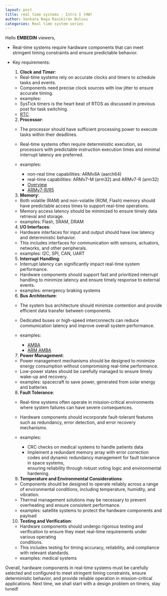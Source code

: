 ```yaml
---
layout: post
title: real time systems - Intro I (HW)
author: Venkata Naga Ravikiran Bulusu
categories: Real time system series
---
```


Hello **EMBEDIN** viewers,

- Real-time systems require hardware components that can meet stringent timing constraints and ensure predictable behavior.
- Key requirements:

  1. **Clock and Timer**:

    - Real-time systems rely on accurate clocks and timers to schedule tasks and events.
    - Components need precise clock sources with low jitter to ensure accurate timing.
    - examples:
    - SysTick timers is the heart beat of RTOS as discussed in previous post for task switching.
    - [RTC](https://www.allaboutcircuits.com/technical-articles/introduction-to-microcontroller-timers-periodic-timers/)

  2. **Processor**:

    - The processor should have sufficient processing power to execute tasks within their deadlines.
    - Real-time systems often require deterministic execution, so processors with predictable instruction execution times and minimal<br>
      interrupt latency are preferred.
    - examples:

      - non-real time capabilities: ARMv8A (aarch64)
      - real-time capabilities: ARMv7-M (arm32) and ARMv7-R (arm32)
      - [Overview](https://medium.com/@wassimdhokkar/get-first-introduction-to-different-arm-processors-39679593c0d6)
      - [ARMv7-R/R5](https://developer.arm.com/Processors/Cortex-R5)

  3. **Memory**:

    - Both volatile (RAM) and non-volatile (ROM, Flash) memory should have predictable access times to support real-time operations.
    - Memory access latency should be minimized to ensure timely data retrieval and storage.
    - examples: Flash, SRAM, DRAM

  4. **I/O Interfaces**:

    - Hardware interfaces for input and output should have low latency and deterministic behavior.
    - This includes interfaces for communication with sensors, actuators, networks, and other peripherals.
    - examples: I2C, SPI, CAN, UART

  5. **Interrupt Handling**:

    - Interrupt latency can significantly impact real-time system performance.
    - Hardware components should support fast and prioritized interrupt handling to minimize latency and ensure timely response to external events.
    - examples: emergency braking systems

  6. **Bus Architecture**:

    - The system bus architecture should minimize contention and provide efficient data transfer between components.
    - Dedicated buses or high-speed interconnects can reduce communication latency and improve overall system performance.
    - examples:

      - [AMBA](https://iamradhakulkarni.blogspot.com/2023/06/understanding-amba-protocol-apb-ahb-and.html)
      - [ARM AMBA](https://developer.arm.com/documentation/102202/0300/What-is-AMBA--and-why-use-it-)

  7. **Power Management**:

    - Power management mechanisms should be designed to minimize energy consumption without compromising real-time performance.
    - Low-power states should be carefully managed to ensure timely wake-up and recovery.
    - examples: spacecraft to save power, generated from solar energy and batteries

  8. **Fault Tolerance**:

    - Real-time systems often operate in mission-critical environments where system failures can have severe consequences.
    - Hardware components should incorporate fault-tolerant features such as redundancy, error detection, and error recovery mechanisms.
    - examples:

      - CRC checks on medical systems to handle patients data
      - Implement a redundant memory array with error correction codes and dynamic redundancy management for fault tolerance in space systems,<br>
        ensuring reliability through robust voting logic and environmental hardening.

  9. **Temperature and Environmental Considerations**:

    - Components should be designed to operate reliably across a range of environmental conditions, including temperature, humidity, and vibration.
    - Thermal management solutions may be necessary to prevent overheating and ensure consistent performance.
    - examples: satellite systems to protect the hardware components and payload

  10. **Testing and Verification**:

    - Hardware components should undergo rigorous testing and verification to ensure they meet real-time requirements under various operating<br>
      conditions.
    - This includes testing for timing accuracy, reliability, and compliance with relevant standards.
    - examples: medical systems

Overall, hardware components in real-time systems must be carefully selected and configured to meet stringent timing constraints, ensure deterministic behavior, and provide reliable operation in mission-critical applications. Next time, we shall start with a design problem on timers, stay tuned!
